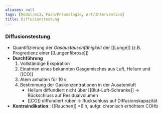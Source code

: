 ```yaml
---
aliases: null
tags: [Modul/m13, Fach/Pneumologie, Art/Intervention]
title: Diffusionstestung
---
```

### Diffusionstestung
- Quantifizierung der *Gasaustauschfähigkeit* der [[Lunge]] (z.B. Progredienz einer [[Lungenfibrose]])
- **Durchführung**
	1. Vollständige Exspiration
	2. Einatmen eines bekannten Gasgemisches aus Luft, Helium und [[CO]]
	3. Atem anhalten für 10 s
	4. Bestimmung der Gaskonzentrationen in der Ausatemluft
		- Helium diffundiert nicht über [[Blut-Luft-Schranke]] → Rückschluss auf Residualvolumen
		- [[CO]] diffundiert rüber → Rückschluss auf Diffusionskapazität
- **Kontraindikation**:: [[Rauchen]] <6 h, aufgr. chronisch erhöhtem COHb

